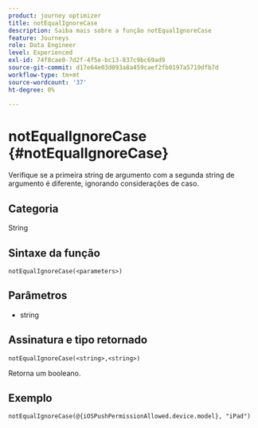 ```yaml
---
product: journey optimizer
title: notEqualIgnoreCase
description: Saiba mais sobre a função notEqualIgnoreCase
feature: Journeys
role: Data Engineer
level: Experienced
exl-id: 74f8cae0-7d2f-4f5e-bc13-837c9bc69ad9
source-git-commit: d17e64e03d093a8a459caef2fb0197a5710dfb7d
workflow-type: tm+mt
source-wordcount: '37'
ht-degree: 0%

---
```


# notEqualIgnoreCase {#notEqualIgnoreCase}

Verifique se a primeira string de argumento com a segunda string de argumento é diferente, ignorando considerações de caso.

## Categoria

String

## Sintaxe da função

`notEqualIgnoreCase(<parameters>)`

## Parâmetros

* string

## Assinatura e tipo retornado

`notEqualIgnoreCase(<string>,<string>)`

Retorna um booleano.

## Exemplo

`notEqualIgnoreCase(@{iOSPushPermissionAllowed.device.model}, "iPad")`
